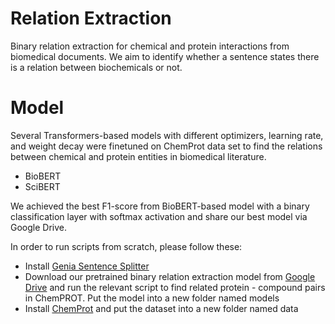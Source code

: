 # Relation Extraction
Binary relation extraction for chemical and protein interactions from biomedical documents. We aim to identify whether a sentence states there is a relation between biochemicals or not.

# Model
Several Transformers-based models with different optimizers, learning rate, and weight decay were finetuned on ChemProt data set to find the relations between chemical and protein entities in biomedical literature. 
* BioBERT
* SciBERT

We achieved the best F1-score from BioBERT-based model with a binary classification layer with softmax activation and share our best model via Google Drive.

In order to run scripts from scratch, please follow these:
* Install [Genia Sentence Splitter](http://www.nactem.ac.uk/y-matsu/geniass/)
* Download our pretrained binary relation extraction model from [Google Drive](https://drive.google.com/file/d/19_eKPAAwug49JNlNneJoNVhl5VDMP1VH/view?usp=sharing) and run the relevant script to find related protein - compound pairs in ChemPROT. Put the model into a new folder named models
* Install [ChemProt](https://biocreative.bioinformatics.udel.edu/news/corpora/chemprot-corpus-biocreative-vi/) and put the dataset into a new folder named data 


